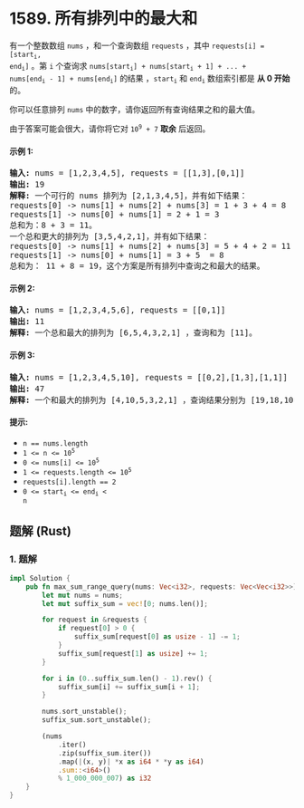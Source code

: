 # 1589. 所有排列中的最大和
有一个整数数组 `nums` ，和一个查询数组 `requests` ，其中 <code>requests[i] = [start<sub>i</sub>, end<sub>i</sub>]</code> 。第 `i` 个查询求 <code>nums[start<sub>i</sub>] + nums[start<sub>i</sub> + 1] + ... + nums[end<sub>i</sub> - 1] + nums[end<sub>i</sub>]</code> 的结果 ，<code>start<sub>i</sub></code> 和 <code>end<sub>i</sub></code> 数组索引都是 **从 0 开始** 的。

你可以任意排列 `nums` 中的数字，请你返回所有查询结果之和的最大值。

由于答案可能会很大，请你将它对 <code>10<sup>9</sup> + 7</code> **取余** 后返回。

#### 示例 1:
<pre>
<strong>输入:</strong> nums = [1,2,3,4,5], requests = [[1,3],[0,1]]
<strong>输出:</strong> 19
<strong>解释:</strong> 一个可行的 nums 排列为 [2,1,3,4,5]，并有如下结果：
requests[0] -> nums[1] + nums[2] + nums[3] = 1 + 3 + 4 = 8
requests[1] -> nums[0] + nums[1] = 2 + 1 = 3
总和为：8 + 3 = 11。
一个总和更大的排列为 [3,5,4,2,1]，并有如下结果：
requests[0] -> nums[1] + nums[2] + nums[3] = 5 + 4 + 2 = 11
requests[1] -> nums[0] + nums[1] = 3 + 5  = 8
总和为： 11 + 8 = 19，这个方案是所有排列中查询之和最大的结果。
</pre>

#### 示例 2:
<pre>
<strong>输入:</strong> nums = [1,2,3,4,5,6], requests = [[0,1]]
<strong>输出:</strong> 11
<strong>解释:</strong> 一个总和最大的排列为 [6,5,4,3,2,1] ，查询和为 [11]。
</pre>

#### 示例 3:
<pre>
<strong>输入:</strong> nums = [1,2,3,4,5,10], requests = [[0,2],[1,3],[1,1]]
<strong>输出:</strong> 47
<strong>解释:</strong> 一个和最大的排列为 [4,10,5,3,2,1] ，查询结果分别为 [19,18,10]。
</pre>

#### 提示:
* `n == nums.length`
* <code>1 <= n <= 10<sup>5</sup></code>
* <code>0 <= nums[i] <= 10<sup>5</sup></code>
* <code>1 <= requests.length <= 10<sup>5</sup></code>
* `requests[i].length == 2`
* <code>0 <= start<sub>i</sub> <= end<sub>i</sub> < n</code>

## 题解 (Rust)

### 1. 题解
```Rust
impl Solution {
    pub fn max_sum_range_query(nums: Vec<i32>, requests: Vec<Vec<i32>>) -> i32 {
        let mut nums = nums;
        let mut suffix_sum = vec![0; nums.len()];

        for request in &requests {
            if request[0] > 0 {
                suffix_sum[request[0] as usize - 1] -= 1;
            }
            suffix_sum[request[1] as usize] += 1;
        }

        for i in (0..suffix_sum.len() - 1).rev() {
            suffix_sum[i] += suffix_sum[i + 1];
        }

        nums.sort_unstable();
        suffix_sum.sort_unstable();

        (nums
            .iter()
            .zip(suffix_sum.iter())
            .map(|(x, y)| *x as i64 * *y as i64)
            .sum::<i64>()
            % 1_000_000_007) as i32
    }
}
```
